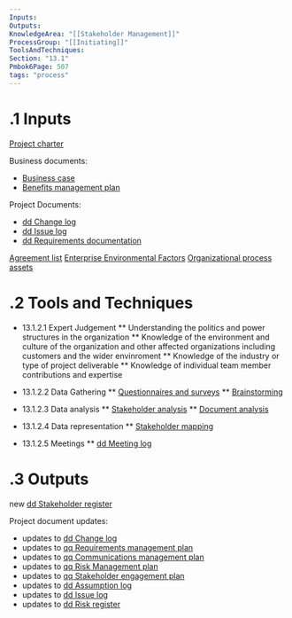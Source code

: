 ```yaml
---
Inputs:
Outputs:
KnowledgeArea: "[[Stakeholder Management]]"
ProcessGroup: "[[Initiating]]"
ToolsAndTechniques:
Section: "13.1"
Pmbok6Page: 507
tags: "process"
---
```

# .1 Inputs
[Project charter](Project%20charter.md)

 Business documents:
* [Business case](Business%20case.md)
* [Benefits management plan](Benefits%20management%20plan.md)

Project Documents:
* [dd Change log](dd%20Change%20log.md)
* [dd Issue log](dd%20Issue%20log.md)
* [dd Requirements documentation](dd%20Requirements%20documentation.md)

[Agreement list](Agreement%20list.md)
[Enterprise Environmental Factors](Enterprise%20Environmental%20Factors.md)
[Organizational process assets](Organizational%20process%20assets.md)

# .2 Tools and Techniques
* 13.1.2.1 Expert Judgement
** Understanding the politics and power structures in the organization
** Knowledge of the environment and culture of the organization and other affected organizations including customers and the wider envinroment
** Knowledge of the industry or type of project deliverable
** Knowledge of individual team member contributions and expertise

* 13.1.2.2 Data Gathering
** [Questionnaires and surveys](Questionnaires%20and%20surveys.md)
** [Brainstorming](Brainstorming.md)
* 13.1.2.3 Data analysis
** [Stakeholder analysis](Stakeholder%20analysis.md)
** [Document analysis](Document%20analysis.md)
* 13.1.2.4 Data representation
** [Stakeholder mapping](Stakeholder%20mapping.md)
* 13.1.2.5 Meetings
** [dd Meeting log](dd%20Meeting%20log.md)

# .3 Outputs
new [dd Stakeholder register](dd%20Stakeholder%20register.md)

Project document updates:
* updates to [dd Change log](dd%20Change%20log.md)
* updates to [qq Requirements management plan](qq%20Requirements%20management%20plan.md)
* updates to [qq Communications management plan](qq%20Communications%20management%20plan.md)
* updates to [qq Risk Management plan](qq%20Risk%20Management%20plan.md)
* updates to [qq Stakeholder engagement plan](qq%20Stakeholder%20engagement%20plan.md)
* updates to [dd Assumption log](dd%20Assumption%20log.md)
* updates to [dd Issue log](dd%20Issue%20log.md)
* updates to [dd Risk register](dd%20Risk%20register.md)




